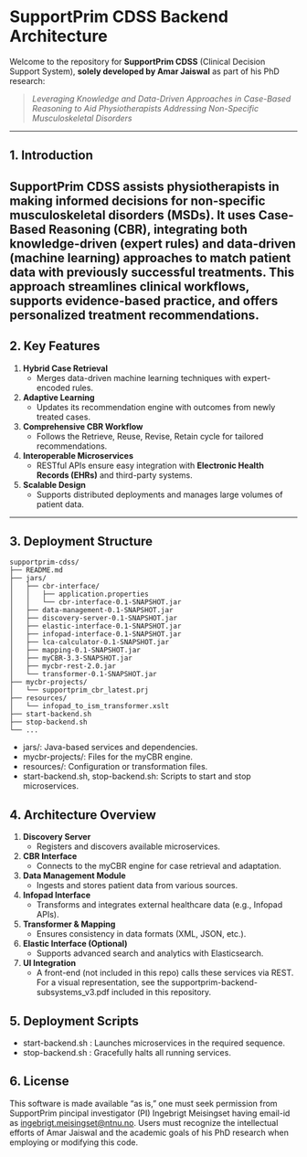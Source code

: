 # SupportPrim CDSS Backend Architecture
Welcome to the repository for **SupportPrim CDSS** (Clinical Decision Support System), **solely developed by Amar Jaiswal** as part of his PhD research:
> *Leveraging Knowledge and Data-Driven Approaches in Case-Based Reasoning to Aid Physiotherapists Addressing Non-Specific Musculoskeletal Disorders*
---
## 1. Introduction
**SupportPrim CDSS** assists physiotherapists in making informed decisions for **non-specific musculoskeletal disorders (MSDs)**. It uses **Case-Based Reasoning (CBR)**, integrating both **knowledge-driven** (expert rules) and **data-driven** (machine learning) approaches to match patient data with previously successful treatments. This approach streamlines clinical workflows, supports evidence-based practice, and offers **personalized treatment recommendations**.
---
## 2. Key Features
1. **Hybrid Case Retrieval**  
   - Merges data-driven machine learning techniques with expert-encoded rules.
2. **Adaptive Learning**  
   - Updates its recommendation engine with outcomes from newly treated cases.
3. **Comprehensive CBR Workflow**  
   - Follows the Retrieve, Reuse, Revise, Retain cycle for tailored recommendations.
4. **Interoperable Microservices**  
   - RESTful APIs ensure easy integration with **Electronic Health Records (EHRs)** and third-party systems.
5. **Scalable Design**  
   - Supports distributed deployments and manages large volumes of patient data.
---
## 3. Deployment Structure
```plaintext
supportprim-cdss/
├── README.md
├── jars/
│   ├── cbr-interface/
│   │   ├── application.properties
│   │   └── cbr-interface-0.1-SNAPSHOT.jar
│   ├── data-management-0.1-SNAPSHOT.jar
│   ├── discovery-server-0.1-SNAPSHOT.jar
│   ├── elastic-interface-0.1-SNAPSHOT.jar
│   ├── infopad-interface-0.1-SNAPSHOT.jar
│   ├── lca-calculator-0.1-SNAPSHOT.jar
│   ├── mapping-0.1-SNAPSHOT.jar
│   ├── myCBR-3.3-SNAPSHOT.jar
│   ├── mycbr-rest-2.0.jar
│   └── transformer-0.1-SNAPSHOT.jar
├── mycbr-projects/
│   └── supportprim_cbr_latest.prj
├── resources/
│   └── infopad_to_ism_transformer.xslt
├── start-backend.sh
├── stop-backend.sh
└── ...
```
- jars/: Java-based services and dependencies.
- mycbr-projects/: Files for the myCBR engine.
- resources/: Configuration or transformation files.
- start-backend.sh, stop-backend.sh: Scripts to start and stop microservices.
## 4. Architecture Overview
1. **Discovery Server**  
    - Registers and discovers available microservices.
2. **CBR Interface**
    - Connects to the myCBR engine for case retrieval and adaptation.
3. **Data Management Module**
    - Ingests and stores patient data from various sources.
4. **Infopad Interface**
    - Transforms and integrates external healthcare data (e.g., Infopad APIs).
5. **Transformer & Mapping**
    - Ensures consistency in data formats (XML, JSON, etc.).
6. **Elastic Interface (Optional)**
    - Supports advanced search and analytics with Elasticsearch.
7. **UI Integration**
    - A front-end (not included in this repo) calls these services via REST.
For a visual representation, see the supportprim-backend-subsystems_v3.pdf included in this repository.
## 5. Deployment Scripts
  - start-backend.sh : 
  Launches microservices in the required sequence.
  - stop-backend.sh : 
  Gracefully halts all running services.
## 6. License
This software is made available “as is,” one must seek permission from SupportPrim pincipal investigator (PI) Ingebrigt Meisingset having email-id as  ingebrigt.meisingset@ntnu.no. 
Users must recognize the intellectual efforts of Amar Jaiswal and the academic goals of his PhD research when employing or modifying this code.

